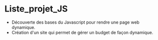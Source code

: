 # Liste_projet_JS

- Découverte des bases du Javascript pour rendre une page web dynamique.
- Création d'un site qui permet de gérer un budget de façon dynamique.
